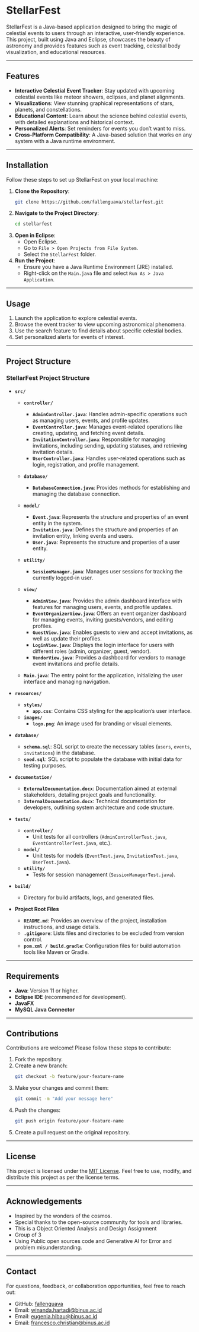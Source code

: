 # StellarFest

StellarFest is a Java-based application designed to bring the magic of celestial events to users through an interactive, user-friendly experience. This project, built using Java and Eclipse, showcases the beauty of astronomy and provides features such as event tracking, celestial body visualization, and educational resources.

---

## Features

- **Interactive Celestial Event Tracker**: Stay updated with upcoming celestial events like meteor showers, eclipses, and planet alignments.
- **Visualizations**: View stunning graphical representations of stars, planets, and constellations.
- **Educational Content**: Learn about the science behind celestial events, with detailed explanations and historical context.
- **Personalized Alerts**: Set reminders for events you don’t want to miss.
- **Cross-Platform Compatibility**: A Java-based solution that works on any system with a Java runtime environment.

---

## Installation

Follow these steps to set up StellarFest on your local machine:

1. **Clone the Repository**:
   ```bash
   git clone https://github.com/fallenguava/stellarfest.git
   ```
2. **Navigate to the Project Directory**:
   ```bash
   cd stellarfest
   ```
3. **Open in Eclipse**:
   - Open Eclipse.
   - Go to `File > Open Projects from File System`.
   - Select the `StellarFest` folder.
4. **Run the Project**:
   - Ensure you have a Java Runtime Environment (JRE) installed.
   - Right-click on the `Main.java` file and select `Run As > Java Application`.

---

## Usage

1. Launch the application to explore celestial events.
2. Browse the event tracker to view upcoming astronomical phenomena.
3. Use the search feature to find details about specific celestial bodies.
4. Set personalized alerts for events of interest.

---

## Project Structure

### **StellarFest Project Structure**

- **`src/`**  
  - **`controller/`**  
    - **`AdminController.java`**: Handles admin-specific operations such as managing users, events, and profile updates.  
    - **`EventController.java`**: Manages event-related operations like creating, updating, and fetching event details.  
    - **`InvitationController.java`**: Responsible for managing invitations, including sending, updating statuses, and retrieving invitation details.  
    - **`UserController.java`**: Handles user-related operations such as login, registration, and profile management.  

  - **`database/`**  
    - **`DatabaseConnection.java`**: Provides methods for establishing and managing the database connection.  

  - **`model/`**  
    - **`Event.java`**: Represents the structure and properties of an event entity in the system.  
    - **`Invitation.java`**: Defines the structure and properties of an invitation entity, linking events and users.  
    - **`User.java`**: Represents the structure and properties of a user entity.  

  - **`utility/`**  
    - **`SessionManager.java`**: Manages user sessions for tracking the currently logged-in user.  

  - **`view/`**  
    - **`AdminView.java`**: Provides the admin dashboard interface with features for managing users, events, and profile updates.  
    - **`EventOrganizerView.java`**: Offers an event organizer dashboard for managing events, inviting guests/vendors, and editing profiles.  
    - **`GuestView.java`**: Enables guests to view and accept invitations, as well as update their profiles.  
    - **`LoginView.java`**: Displays the login interface for users with different roles (admin, organizer, guest, vendor).  
    - **`VendorView.java`**: Provides a dashboard for vendors to manage event invitations and profile details.  

  - **`Main.java`**: The entry point for the application, initializing the user interface and managing navigation.  

- **`resources/`**  
  - **`styles/`**  
    - **`app.css`**: Contains CSS styling for the application’s user interface.  
  - **`images/`**  
    - **`logo.png`**: An image used for branding or visual elements.  

- **`database/`**  
  - **`schema.sql`**: SQL script to create the necessary tables (`users`, `events`, `invitations`) in the database.  
  - **`seed.sql`**: SQL script to populate the database with initial data for testing purposes.  

- **`documentation/`**  
  - **`ExternalDocumentation.docx`**: Documentation aimed at external stakeholders, detailing project goals and functionality.  
  - **`InternalDocumentation.docx`**: Technical documentation for developers, outlining system architecture and code structure.  

- **`tests/`**  
  - **`controller/`**  
    - Unit tests for all controllers (`AdminControllerTest.java`, `EventControllerTest.java`, etc.).  
  - **`model/`**  
    - Unit tests for models (`EventTest.java`, `InvitationTest.java`, `UserTest.java`).  
  - **`utility/`**  
    - Tests for session management (`SessionManagerTest.java`).  

- **`build/`**  
  - Directory for build artifacts, logs, and generated files.  

- **Project Root Files**  
  - **`README.md`**: Provides an overview of the project, installation instructions, and usage details.  
  - **`.gitignore`**: Lists files and directories to be excluded from version control.  
  - **`pom.xml / build.gradle`**: Configuration files for build automation tools like Maven or Gradle.  

---

## Requirements

- **Java**: Version 11 or higher.
- **Eclipse IDE** (recommended for development).
- **JavaFX**
- **MySQL Java Connector**

---

## Contributions

Contributions are welcome! Please follow these steps to contribute:

1. Fork the repository.
2. Create a new branch:
   ```bash
   git checkout -b feature/your-feature-name
   ```
3. Make your changes and commit them:
   ```bash
   git commit -m "Add your message here"
   ```
4. Push the changes:
   ```bash
   git push origin feature/your-feature-name
   ```
5. Create a pull request on the original repository.

---

## License

This project is licensed under the [MIT License](LICENSE). Feel free to use, modify, and distribute this project as per the license terms.

---

## Acknowledgements

- Inspired by the wonders of the cosmos.
- Special thanks to the open-source community for tools and libraries.
- This is a Object Oriented Analysis and Design Assignment
- Group of 3
- Using Public open sources code and Generative AI for Error and problem misunderstanding.

---

## Contact

For questions, feedback, or collaboration opportunities, feel free to reach out:

- GitHub: [fallenguava](https://github.com/fallenguava)
- Email: winanda.hartadi@binus.ac.id
- Email: eugenia.hibau@binus.ac.id
- Email: francesco.christian@binus.ac.id
